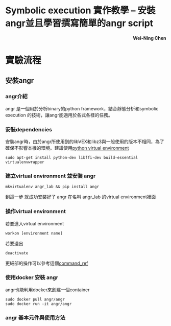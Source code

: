 # Symbolic execution 實作教學 – 安裝angr並且學習撰寫簡單的angr script
<h4 style="text-align:right">Wei-Ning Chen</h4>



# 實驗流程

## 安裝angr

### angr介紹
angr 是一個用於分析binary的python framework，結合靜態分析和symbolic execution 的技術，讓angr能適用於各式各樣的任務。

### 安裝dependencies

安裝angr時，由於angr所使用到的libVEX和libz3與一般使用的版本不相同，為了確保不影響本機的環境。建議使用[python virtual environment](https://virtualenvwrapper.readthedocs.io/en/latest/)


```
sudo apt-get install python-dev libffi-dev build-essential virtualenvwrapper
```
### 建立virtual environment 並安裝 angr
```
mkvirtualenv angr_lab && pip install angr
```
到這一步 就成功安裝好了 angr 在名叫 angr_lab 的virtual environment裡面

### 操作virtual environment
若要進入virtual environment
```
workon [environment name] 
```
若要退出
```
deactivate
```
更細部的操作可以參考這個[command_ref](http://virtualenvwrapper.readthedocs.io/en/latest/command_ref.html)

### 使用docker 安裝 angr
angr也能利用docker來創建一個container
```
sudo docker pull angr/angr
sudo docker run -it angr/angr
```

### angr 基本元件與使用方法



